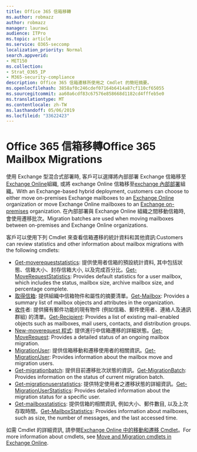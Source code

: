 ```yaml
---
title: Office 365 信箱移轉
ms.author: robmazz
author: robmazz
manager: laurawi
audience: ITPro
ms.topic: article
ms.service: O365-seccomp
localization_priority: Normal
search.appverid:
- MET150
ms.collection:
- Strat_O365_IP
- M365-security-compliance
description: Office 365 信箱遷移所使用之 Cmdlet 的簡短摘要。
ms.openlocfilehash: 3858af0c246cdef07164b6414a87cf110cf65055
ms.sourcegitcommit: aa60a6cdf83c67576e858668d1182cd4fffeb5e0
ms.translationtype: MT
ms.contentlocale: zh-TW
ms.lasthandoff: 05/06/2019
ms.locfileid: "33622423"
---
```

# <a name="office-365-mailbox-migrations"></a><span data-ttu-id="3a876-103">Office 365 信箱移轉</span><span class="sxs-lookup"><span data-stu-id="3a876-103">Office 365 Mailbox Migrations</span></span>
<span data-ttu-id="3a876-104">使用 Exchange 型混合式部署時, 客戶可以選擇將內部部署 Exchange 信箱移至[Exchange Online](https://docs.microsoft.com/Exchange/exchange-online)組織, 或將 exchange Online 信箱移至[exchange 內部部署](https://docs.microsoft.com/Exchange/exchange-server)組織。</span><span class="sxs-lookup"><span data-stu-id="3a876-104">With an Exchange-based hybrid deployment, customers can choose to either move on-premises Exchange mailboxes to an [Exchange Online](https://docs.microsoft.com/Exchange/exchange-online) organization or move Exchange Online mailboxes to an [Exchange on-premises](https://docs.microsoft.com/Exchange/exchange-server) organization.</span></span> <span data-ttu-id="3a876-105">在內部部署與 Exchange Online 組織之間移動信箱時, 會使用遷移批次。</span><span class="sxs-lookup"><span data-stu-id="3a876-105">Migration batches are used when moving mailboxes between on-premises and Exchange Online organizations.</span></span>

<span data-ttu-id="3a876-106">客戶可以使用下列 Cmdlet 來查看信箱遷移的統計資料和其他資訊:</span><span class="sxs-lookup"><span data-stu-id="3a876-106">Customers can review statistics and other information about mailbox migrations with the following cmdlets:</span></span>

- <span data-ttu-id="3a876-107">[Get-moverequeststatistics](https://docs.microsoft.com/powershell/module/exchange/move-and-migration/Get-MoveRequestStatistics?view=exchange-ps): 提供使用者信箱的預設統計資料, 其中包括狀態、信箱大小、封存信箱大小, 以及完成百分比。</span><span class="sxs-lookup"><span data-stu-id="3a876-107">[Get-MoveRequestStatistics](https://docs.microsoft.com/powershell/module/exchange/move-and-migration/Get-MoveRequestStatistics?view=exchange-ps): Provides default statistics for a user mailbox, which includes the status, mailbox size, archive mailbox size, and percentage complete.</span></span>
- <span data-ttu-id="3a876-108">[取得信箱](https://docs.microsoft.com/powershell/module/exchange/mailboxes/Get-Mailbox?view=exchange-ps
): 提供組織中信箱物件和屬性的摘要清單。</span><span class="sxs-lookup"><span data-stu-id="3a876-108">[Get-Mailbox](https://docs.microsoft.com/powershell/module/exchange/mailboxes/Get-Mailbox?view=exchange-ps
): Provides a summary list of mailbox objects and attributes in the organization.</span></span>
- <span data-ttu-id="3a876-109">[收件](https://docs.microsoft.com/powershell/module/exchange/users-and-groups/Get-Recipient?view=exchange-ps)者: 提供擁有郵件功能的現有物件 (例如信箱、郵件使用者、連絡人及通訊群組) 的清單。</span><span class="sxs-lookup"><span data-stu-id="3a876-109">[Get-Recipient](https://docs.microsoft.com/powershell/module/exchange/users-and-groups/Get-Recipient?view=exchange-ps): Provides a list of existing mail-enabled objects such as mailboxes, mail users, contacts, and distribution groups.</span></span>
- <span data-ttu-id="3a876-110">[New-moverequest 程式](https://docs.microsoft.com/powershell/module/exchange/move-and-migration/Get-MoveRequest?view=exchange-ps): 提供進行中信箱遷移的詳細狀態。</span><span class="sxs-lookup"><span data-stu-id="3a876-110">[Get-MoveRequest](https://docs.microsoft.com/powershell/module/exchange/move-and-migration/Get-MoveRequest?view=exchange-ps): Provides a detailed status of an ongoing mailbox migration.</span></span>
- <span data-ttu-id="3a876-111">[MigrationUser](https://docs.microsoft.com/powershell/module/exchange/move-and-migration/Get-MigrationUser?view=exchange-ps): 提供信箱移動和遷移使用者的相關資訊。</span><span class="sxs-lookup"><span data-stu-id="3a876-111">[Get-MigrationUser](https://docs.microsoft.com/powershell/module/exchange/move-and-migration/Get-MigrationUser?view=exchange-ps): Provides information about the mailbox move and migration users.</span></span>
- <span data-ttu-id="3a876-112">[Get-migrationbatch](https://docs.microsoft.com/powershell/module/exchange/move-and-migration/Get-MigrationBatch?view=exchange-ps): 提供目前遷移批次狀態的資訊。</span><span class="sxs-lookup"><span data-stu-id="3a876-112">[Get-MigrationBatch](https://docs.microsoft.com/powershell/module/exchange/move-and-migration/Get-MigrationBatch?view=exchange-ps): Provides information on the status of current migration batch.</span></span>
- <span data-ttu-id="3a876-113">[Get-migrationuserstatistics](https://docs.microsoft.com/powershell/module/exchange/move-and-migration/Get-MigrationUserStatistics?view=exchange-ps): 提供特定使用者之遷移狀態的詳細資訊。</span><span class="sxs-lookup"><span data-stu-id="3a876-113">[Get-MigrationUserStatistics](https://docs.microsoft.com/powershell/module/exchange/move-and-migration/Get-MigrationUserStatistics?view=exchange-ps): Provides detailed information about the migration status for a specific user.</span></span>
- <span data-ttu-id="3a876-114">[Get-mailboxstatistics](https://docs.microsoft.com/powershell/module/exchange/mailboxes/Get-MailboxStatistics?view=exchange-ps): 提供信箱的相關資訊, 例如大小、郵件數目, 以及上次存取時間。</span><span class="sxs-lookup"><span data-stu-id="3a876-114">[Get-MailboxStatistics](https://docs.microsoft.com/powershell/module/exchange/mailboxes/Get-MailboxStatistics?view=exchange-ps): Provides information about mailboxes, such as size, the number of messages, and the last accessed time.</span></span>

<span data-ttu-id="3a876-115">如需 Cmdlet 的詳細資訊, 請參閱[Exchange Online 中的移動和遷移 Cmdlet](https://docs.microsoft.com/powershell/exchange/exchange-online/exchange-online-powershell?view=exchange-ps)。</span><span class="sxs-lookup"><span data-stu-id="3a876-115">For more information about cmdlets, see [Move and Migration cmdlets in Exchange Online](https://docs.microsoft.com/powershell/exchange/exchange-online/exchange-online-powershell?view=exchange-ps).</span></span>
